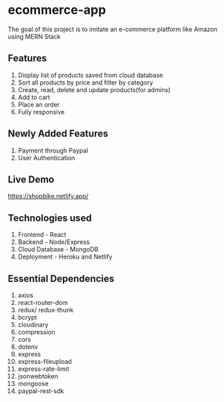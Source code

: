 # ecommerce-app
The goal of this project is to imitate an e-commerce platform like Amazon using MERN Stack

## Features
1. Display list of products saved from cloud database
2. Sort all products by price and filter by category
3. Create, read, delete and update products(for admins)
4. Add to cart
5. Place an order
6. Fully responsive

## Newly Added Features
1. Payment through Paypal
2. User Authentication

## Live Demo
https://shopbike.netlify.app/

## Technologies used
1. Frontend - React
2. Backend - Node/Express
3. Cloud Database - MongoDB
4. Deployment - Heroku and Netlify

## Essential Dependencies
1. axios
2. react-router-dom
3. redux/ redux-thunk
4. bcrypt
5. cloudinary
6. compression
7. cors
8. dotenv
9. express
10. express-fileupload
11. express-rate-limit
12. jsonwebtoken
13. mongoose
14. paypal-rest-sdk
